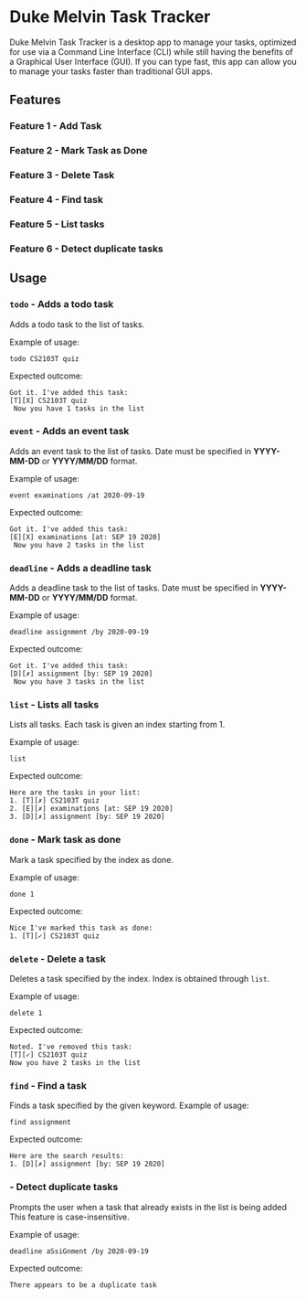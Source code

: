 # Duke Melvin Task Tracker
Duke Melvin Task Tracker is a desktop app to manage your tasks,
optimized for use via a Command Line Interface (CLI) while 
still having the benefits of a Graphical User Interface (GUI). 
If you can type fast, this app can allow you to manage your tasks
faster than traditional GUI apps.

## Features 

### Feature 1 - Add Task
### Feature 2 - Mark Task as Done
### Feature 3 - Delete Task
### Feature 4 - Find task 
### Feature 5 - List tasks
### Feature 6 - Detect duplicate tasks
## Usage

### `todo` - Adds a todo task

Adds a todo task to the list of tasks.

Example of usage: 

`todo CS2103T quiz`

Expected outcome:

`Got it. I've added this task:`\
`[T][X] CS2103T quiz`\
` Now you have 1 tasks in the list`

### `event` - Adds an event task

Adds an event task to the list of tasks. Date must be specified in <b>YYYY-MM-DD</b> or <b>YYYY/MM/DD</b> format.

Example of usage:

`event examinations /at 2020-09-19`

Expected outcome:

`Got it. I've added this task:`\
`[E][X] examinations [at: SEP 19 2020]`\
` Now you have 2 tasks in the list`

### `deadline` - Adds a deadline task

Adds a deadline task to the list of tasks. Date must be specified in <b>YYYY-MM-DD</b> or <b>YYYY/MM/DD</b> format.

Example of usage:

`deadline assignment /by 2020-09-19`

Expected outcome:

`Got it. I've added this task:`\
`[D][✗] assignment [by: SEP 19 2020]`\
` Now you have 3 tasks in the list`

### `list` - Lists all tasks

Lists all tasks. Each task is given an index starting from 1.

Example of usage:

`list`

Expected outcome:

`Here are the tasks in your list:`\
`1. [T][✗] CS2103T quiz`\
`2. [E][✗] examinations [at: SEP 19 2020]`\
`3. [D][✗] assignment [by: SEP 19 2020]`

### `done` - Mark task as done

Mark a task specified by the index as done.

Example of usage:

`done 1`

Expected outcome:

`Nice I've marked this task as done:`\
`1. [T][✓] CS2103T quiz`

### `delete` - Delete a task

Deletes a task specified by the index. Index is obtained through `list`.

Example of usage:

`delete 1`

Expected outcome:

`Noted. I've removed this task:`\
`[T][✓] CS2103T quiz`\
`Now you have 2 tasks in the list`

### `find` - Find a task

Finds a task specified by the given keyword.
Example of usage:

`find assignment`

Expected outcome:

`Here are the search results:`\
`1. [D][✗] assignment [by: SEP 19 2020]`

### - Detect duplicate tasks

Prompts the user when a task that already exists in the list is being added
This feature is case-insensitive.

Example of usage:

`deadline aSsiGnment /by 2020-09-19`

Expected outcome:

`There appears to be a duplicate task`